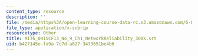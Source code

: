 ```yaml
---
content_type: resource
description: ''
file: /media/https%3A/open-learning-course-data-rc.s3.amazonaws.com/6-041sc-probabilistic-systems-analysis-and-applied-probability-fall-2013/b427145efa9a7c7da6273473651be4b6_MIT6_041SCF13_No_9_Ch1_NetworkReliability_300k.srt
file_type: application/x-subrip
resourcetype: Other
title: MIT6_041SCF13_No_9_Ch1_NetworkReliability_300k.srt
uid: b427145e-fa9a-7c7d-a627-3473651be4b6
---
```

